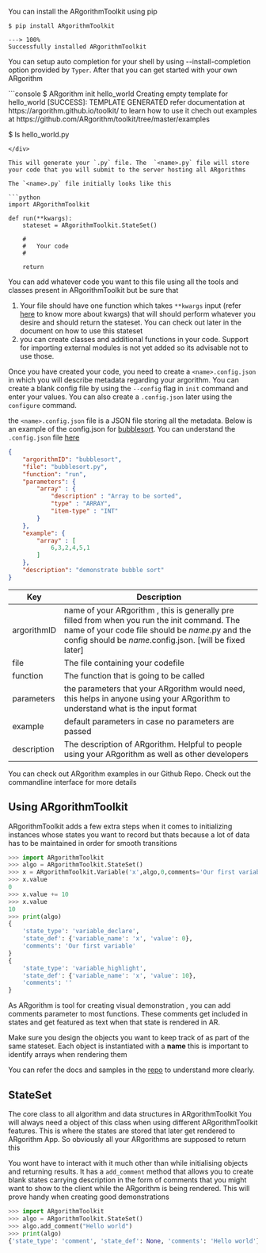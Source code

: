  You can install the ARgorithmToolkit using pip 

<div class="termy">

```console
$ pip install ARgorithmToolkit

---> 100%
Successfully installed ARgorithmToolkit
```
</div>

You can setup auto completion for your shell by using --install-completion option provided by `Typer`. After that you can get started with your own ARgorithm

<div class="termy">
```console
$ ARgorithm init hello_world
Creating empty template for hello_world
[SUCCESS]: TEMPLATE GENERATED
refer documentation at https://argorithm.github.io/toolkit/ to learn how to use it
chech out examples at https://github.com/ARgorithm/toolkit/tree/master/examples

$ ls
hello_world.py
```
</div>

This will generate your `.py` file. The  `<name>.py` file will store your code that you will submit to the server hosting all ARgorithms

The `<name>.py` file initially looks like this

```python
import ARgorithmToolkit

def run(**kwargs):
    stateset = ARgorithmToolkit.StateSet()
	
    #
    #	Your code
	#
    
    return
```

You can add whatever code you want to this file using all the tools and classes present in ARgorithmToolkit but be sure that

1. Your file should have one function which takes `**kwargs` input (refer [here](https://book.pythontips.com/en/latest/args_and_kwargs.html) to know more about kwargs) that will should perform whatever you desire and should return the stateset. You can check out later in the document on how to use this stateset
2.  you can create classes and additional functions in your code. Support for importing external modules is not yet added so its advisable not to use those.

Once you have created your code, you need to create a `<name>.config.json` in which you will describe metadata regarding your argorithm. You can create a blank config file by using the `--config` flag in `init` command and enter your values. You can also create a `.config.json` later using the `configure` command.

the `<name>.config.json` file is a JSON file storing all the metadata. Below is an example of the config.json for [bubblesort](/toolkit/tutorials/bubblesort). You can understand the `.config.json` file [here](/toolkit/tutorials/config)

```json
{
    "argorithmID": "bubblesort", 
    "file": "bubblesort.py", 
    "function": "run", 
    "parameters": {
        "array" : {
            "description" : "Array to be sorted",
            "type" : "ARRAY",
            "item-type" : "INT"
        }
    }, 
    "example": {
        "array" : [
            6,3,2,4,5,1
        ]
    }, 
    "description": "demonstrate bubble sort"
}
```

| Key         | Description                                                  |
| ----------- | ------------------------------------------------------------ |
| argorithmID | name of your ARgorithm , this is generally pre filled from when you run the init command. The name of your code file should be *name*.py and the config should be *name*.config.json. [will be fixed later] |
| file        | The file containing your codefile                            |
| function    | The function that is going to be called                      |
| parameters  | the parameters that your ARgorithm would need, this helps in anyone using your ARgorithm to understand what is the input format |
| example     | default parameters in case no parameters are passed          |
| description | The description of ARgorithm. Helpful to people using your ARgorithm as well as other developers |

You can check out ARgorithm examples in our Github Repo.
Check out the commandline interface for more details

## Using ARgorithmToolkit

ARgorithmToolkit adds a few extra steps when it comes to initializing instances whose states you want to record but thats because a lot of data has to be maintained in order for smooth transitions

```python hl_lines="1-3"
>>> import ARgorithmToolkit
>>> algo = ARgorithmToolkit.StateSet()
>>> x = ARgorithmToolkit.Variable('x',algo,0,comments='Our first variable')
>>> x.value
0
>>> x.value += 10
>>> x.value
10
>>> print(algo)
{
	'state_type': 'variable_declare', 
	'state_def': {'variable_name': 'x', 'value': 0},
    'comments': 'Our first variable'
}
{
	'state_type': 'variable_highlight', 
	'state_def': {'variable_name': 'x', 'value': 10},
	'comments': ''
}
```

As ARgorithm is tool for creating visual demonstration , you can add comments parameter to most functions. These comments get included in states and get featured as text when that state is rendered in AR.

Make sure you design the objects you want to keep track of as part of the same stateset. Each object is instantiated with a **name** this is important to identify arrays when rendering them

You can refer the docs and samples in the [repo](https://github.com/ARgorithm/toolkit) to understand more clearly.



## StateSet

The core class to all algorithm and data structures in ARgorithmToolkit
You will always need a object of this class when using different ARgorithmToolkit features. This is where the states are stored that later get rendered to ARgorithm App. So obviously all your ARgorithms are supposed to return this

You wont have to interact with it much other than while initialising objects and returning results.
It has a `add_comment` method that allows you to create blank states carrying description in the form of comments that you might want to show to the client while the ARgorithm is being rendered. This will prove handy when creating good demonstrations

```python
>>> import ARgorithmToolkit
>>> algo = ARgorithmToolkit.StateSet()
>>> algo.add_comment("Hello world")
>>> print(algo)
{'state_type': 'comment', 'state_def': None, 'comments': 'Hello world'}
```



